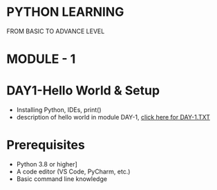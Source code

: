 # PYTHON LEARNING
FROM BASIC TO ADVANCE LEVEL

# MODULE - 1

  # DAY1-Hello World & Setup
  - Installing Python, IDEs, print()
  - description of hello world in module DAY-1, [click here for DAY-1.TXT](https://github.com/vinayakmishra4/PYTHON-FROM-BASIC-TO-ADVANCE/blob/main/DAY-1.TXT)
 
# Prerequisites
- Python 3.8 or higher]
- A code editor (VS Code, PyCharm, etc.)
- Basic command line knowledge
